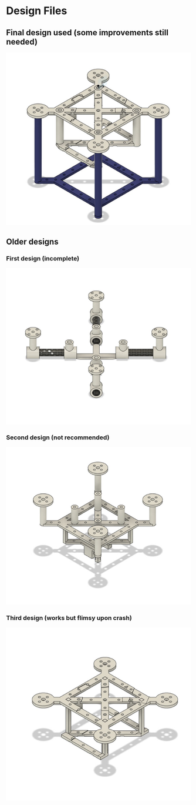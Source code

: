 # Design Files

## Final design used (some improvements still needed)
![](./Images/f41.png)

## Older designs
### First design (incomplete)
![](./Images/f11.png)
### Second design (not recommended)
![](./Images/f21.png)
### Third design (works but flimsy upon crash)
![](./Images/f31.png)

